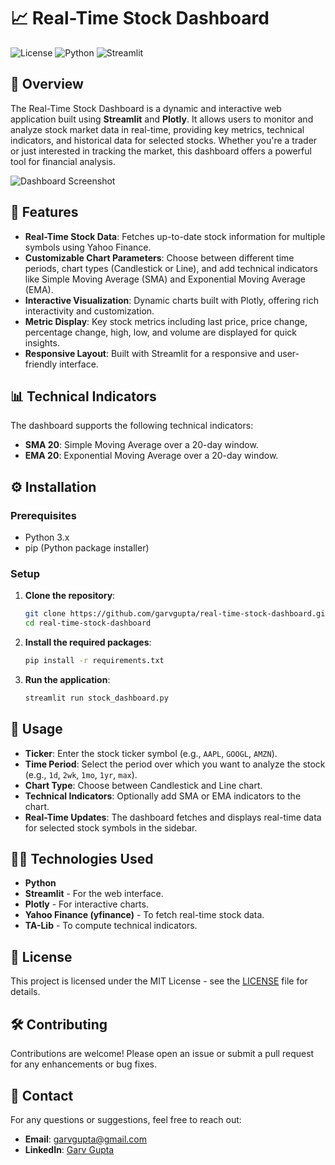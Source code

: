 # 📈 Real-Time Stock Dashboard

![License](https://img.shields.io/badge/license-MIT-blue.svg)
![Python](https://img.shields.io/badge/Python-3.x-blue.svg)
![Streamlit](https://img.shields.io/badge/Streamlit-1.x-brightgreen.svg)

## 📝 Overview

The Real-Time Stock Dashboard is a dynamic and interactive web application built using **Streamlit** and **Plotly**. It allows users to monitor and analyze stock market data in real-time, providing key metrics, technical indicators, and historical data for selected stocks. Whether you're a trader or just interested in tracking the market, this dashboard offers a powerful tool for financial analysis.

![Dashboard Screenshot](https://drive.google.com/file/d/1KyrJt6nvlDEVwgfsswEj4gsnLh6gWkwF/view?usp=sharing)


## 🌟 Features

- **Real-Time Stock Data**: Fetches up-to-date stock information for multiple symbols using Yahoo Finance.
- **Customizable Chart Parameters**: Choose between different time periods, chart types (Candlestick or Line), and add technical indicators like Simple Moving Average (SMA) and Exponential Moving Average (EMA).
- **Interactive Visualization**: Dynamic charts built with Plotly, offering rich interactivity and customization.
- **Metric Display**: Key stock metrics including last price, price change, percentage change, high, low, and volume are displayed for quick insights.
- **Responsive Layout**: Built with Streamlit for a responsive and user-friendly interface.

## 📊 Technical Indicators

The dashboard supports the following technical indicators:
- **SMA 20**: Simple Moving Average over a 20-day window.
- **EMA 20**: Exponential Moving Average over a 20-day window.

## ⚙️ Installation

### Prerequisites

- Python 3.x
- pip (Python package installer)

### Setup

1. **Clone the repository**:
    ```bash
    git clone https://github.com/garvgupta/real-time-stock-dashboard.git
    cd real-time-stock-dashboard
    ```

2. **Install the required packages**:
    ```bash
    pip install -r requirements.txt
    ```

3. **Run the application**:
    ```bash
    streamlit run stock_dashboard.py
    ```

## 🧠 Usage

- **Ticker**: Enter the stock ticker symbol (e.g., `AAPL`, `GOOGL`, `AMZN`).
- **Time Period**: Select the period over which you want to analyze the stock (e.g., `1d`, `2wk`, `1mo`, `1yr`, `max`).
- **Chart Type**: Choose between Candlestick and Line chart.
- **Technical Indicators**: Optionally add SMA or EMA indicators to the chart.
- **Real-Time Updates**: The dashboard fetches and displays real-time data for selected stock symbols in the sidebar.

## 👨‍💻 Technologies Used

- **Python**
- **Streamlit** - For the web interface.
- **Plotly** - For interactive charts.
- **Yahoo Finance (yfinance)** - To fetch real-time stock data.
- **TA-Lib** - To compute technical indicators.

## 📄 License

This project is licensed under the MIT License - see the [LICENSE](LICENSE) file for details.

## 🛠️ Contributing

Contributions are welcome! Please open an issue or submit a pull request for any enhancements or bug fixes.

## 📧 Contact

For any questions or suggestions, feel free to reach out:

- **Email**: garvgupta@gmail.com
- **LinkedIn**: [Garv Gupta](https://www.linkedin.com/in/garvgupta)

